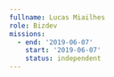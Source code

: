 ```yaml
---
fullname: Lucas Miailhes
role: Bizdev
missions:
  - end: '2019-06-07'
    start: '2019-06-07'
    status: independent
---
```


